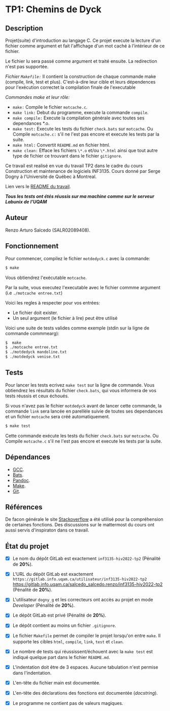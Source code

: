 # TP1: Chemins de Dyck


## Description

Projet(suite) d'introduction au langage C. Ce projet execute la lecture d'un fichier comme argument et fait l'affichage d'un mot caché à l'intérieur de ce fichier.

Le fichier lu sera passé comme argument et traité ensuite.
La redirection n'est pas supportée.

*Fichier `Makefile:`*
Il contient la construction de chaque commande make (compile, link, test et plus). C'est-à-dire leur cible et leurs dépendences pour l'exécution correctet la compilation finale de l'executable

*Commandes make et leur rôle:*

* `make:` Compile le fichier `motcache.c`.
* `make link:` Debut du programme, execute la commande `compile`.
* `make compile:` Execute la compilation générale avec toutes ses dependances \*.o.
* `make test:` Execute les tests du fichier `check.bats` sur `motcache`. Ou Compile 
`motcache.c:` s'il ne l'est pas encore et execute les tests par la suite.
* `make html:` Convertit `README.md` en fichier html.
* `make clean:` Efface les fichiers `\*.o` et/ou `\*.html` ainsi que tout autre type de fichier
ce trouvant dans le fichier `gitignore`.

Ce travail est realisé en vue du travail TP2 dans le cadre du cours Construction et
maintenance de logiciels INF3135. Cours donné par Serge Dogny à l'Université de Québec à Montreal.

Lien vers le [README du travail](https://gitlab.info.uqam.ca/salcedo_salcedo.renzo/inf3135-hiv2022-tp2/-/blob/master/README.md).

***Tous les tests ont étés réussis sur ma machine comme sur le serveur Labunix de l'UQAM***

## Auteur

Renzo Arturo Salcedo (SALR02089408).

## Fonctionnement

Pour commencer, compilez le fichier `motdedyck.c` avec la commande:
```sh
$ make
```
Vous obtiendrez l'exécutable `motcache`. 

Par la suite, vous executez l'executable avec le fichier commme argument (i.e `./motcache entree.txt`)

Voici les regles à respecter pour vos entrées:

* Le fichier doit exister.
* Un seul argument (le fichier à lire) peut être utilisé

Voici une suite de tests valides comme exemple (stdin sur la ligne de commande commmearg):
```sh
$  make 
$ ./motcache entree.txt
$ ./motdedyck mandoline.txt
$ ./motdedyck venise.txt
```

## Tests

Pour lancer les tests ecrivez `make test` sur la ligne de commande.
Vous obtiendrez les résultats du fichier `check.bats`, qui vous informera de vos tests réussis et ceux échoués.

Si vous n'avez pas le fichier `motdedyck` avant de lancer cette commande, la 
commande `link` sera lancée en parellèle suivie de toutes ses dependances et 
un fichier `motcache` sera créé automatiquement. 
```sh
$ make test
``` 
Cette commande exécute les tests du fichier `check.bats` sur `motcache`. Ou Compile 
`motcache.c` s'il ne l'est pas encore et execute les tests par la suite.

## Dépendances

* [GCC](https://gcc.gnu.org/).
* [Bats](https://github.com/bats-core/bats-core).
* [Pandoc](https://pandoc.org/).
* [Make](https://www.gnu.org/software/make/).
* [Git](https://git-scm.com/).
 

## Références

De facon générale le site [Stackoverflow](https://stackoverflow.com/) a été utilisé pour la 
compréhension de certaines fonctions. 
Des discussions sur le mattermost du cours ont aussi servis d'inspiraton dans ce travail.

## État du projet

* [X] Le nom du dépôt GitLab est exactement `inf3135-hiv2022-tp2` (Pénalité de
  **20%**).
* [X] L'URL du dépôt GitLab est exactement `https://gitlab.info.uqam.ca/utilisateur/inf3135-hiv2022-tp2`
https://gitlab.info.uqam.ca/salcedo_salcedo.renzo/inf3135-hiv2022-tp2
  (Pénalité de **20%**).
* [X] L'utilisateur `dogny_g` et les correcteurs ont accès au projet en mode *Developer*
  (Pénalité de **20%**).
* [X] Le dépôt GitLab est privé (Pénalité de **20%**).
* [X] Le dépôt contient au moins un fichier `.gitignore`.
* [X] Le fichier `Makefile` permet de compiler le projet lorsqu'on entre
  `make`. Il supporte les cibles `html`, `compile`, `link`, `test` et `clean`.
* [X] Le nombre de tests qui réussissent/échouent avec la `make test` est
  indiqué quelque part dans le fichier `README.md`.
* [X] L'indentation doit être de 3 espaces. Aucune tabulation n'est permise dans l'indentation.
* [X] L'en-tête du fichier main est documentée.
* [X] L'en-tête des déclarations des fonctions est documentée (*docstring*).
* [X] Le programme ne contient pas de valeurs magiques.
 
